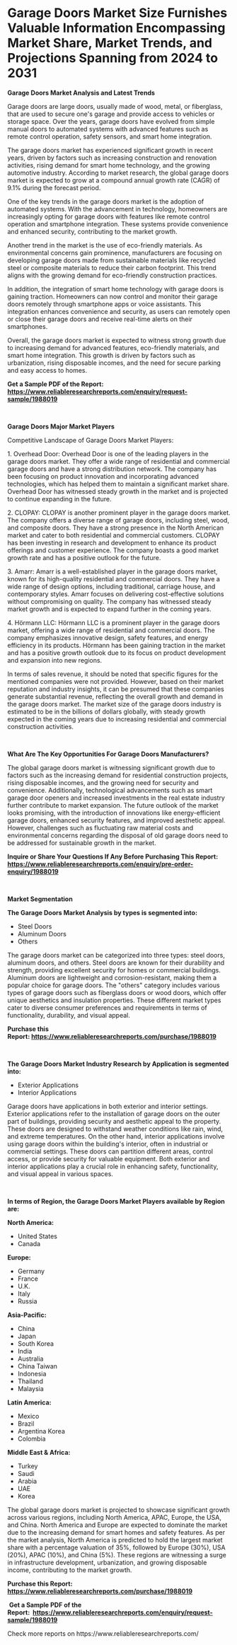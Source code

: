 <p><h1>Garage Doors Market Size Furnishes Valuable Information Encompassing Market Share, Market Trends, and Projections Spanning from 2024 to 2031</h1></p><p><strong>Garage Doors Market Analysis and Latest Trends</strong></p>
<p><p>Garage doors are large doors, usually made of wood, metal, or fiberglass, that are used to secure one's garage and provide access to vehicles or storage space. Over the years, garage doors have evolved from simple manual doors to automated systems with advanced features such as remote control operation, safety sensors, and smart home integration.</p><p>The garage doors market has experienced significant growth in recent years, driven by factors such as increasing construction and renovation activities, rising demand for smart home technology, and the growing automotive industry. According to market research, the global garage doors market is expected to grow at a compound annual growth rate (CAGR) of 9.1% during the forecast period.</p><p>One of the key trends in the garage doors market is the adoption of automated systems. With the advancement in technology, homeowners are increasingly opting for garage doors with features like remote control operation and smartphone integration. These systems provide convenience and enhanced security, contributing to the market growth.</p><p>Another trend in the market is the use of eco-friendly materials. As environmental concerns gain prominence, manufacturers are focusing on developing garage doors made from sustainable materials like recycled steel or composite materials to reduce their carbon footprint. This trend aligns with the growing demand for eco-friendly construction practices.</p><p>In addition, the integration of smart home technology with garage doors is gaining traction. Homeowners can now control and monitor their garage doors remotely through smartphone apps or voice assistants. This integration enhances convenience and security, as users can remotely open or close their garage doors and receive real-time alerts on their smartphones.</p><p>Overall, the garage doors market is expected to witness strong growth due to increasing demand for advanced features, eco-friendly materials, and smart home integration. This growth is driven by factors such as urbanization, rising disposable incomes, and the need for secure parking and easy access to homes.</p></p>
<p><strong>Get a Sample PDF of the Report:&nbsp; <a href="https://www.reliableresearchreports.com/enquiry/request-sample/1988019">https://www.reliableresearchreports.com/enquiry/request-sample/1988019</a></strong></p>
<p>&nbsp;</p>
<p><strong>Garage Doors Major Market Players</strong></p>
<p><p>Competitive Landscape of Garage Doors Market Players:</p><p>1. Overhead Door: Overhead Door is one of the leading players in the garage doors market. They offer a wide range of residential and commercial garage doors and have a strong distribution network. The company has been focusing on product innovation and incorporating advanced technologies, which has helped them to maintain a significant market share. Overhead Door has witnessed steady growth in the market and is projected to continue expanding in the future.</p><p>2. CLOPAY: CLOPAY is another prominent player in the garage doors market. The company offers a diverse range of garage doors, including steel, wood, and composite doors. They have a strong presence in the North American market and cater to both residential and commercial customers. CLOPAY has been investing in research and development to enhance its product offerings and customer experience. The company boasts a good market growth rate and has a positive outlook for the future.</p><p>3. Amarr: Amarr is a well-established player in the garage doors market, known for its high-quality residential and commercial doors. They have a wide range of design options, including traditional, carriage house, and contemporary styles. Amarr focuses on delivering cost-effective solutions without compromising on quality. The company has witnessed steady market growth and is expected to expand further in the coming years.</p><p>4. Hörmann LLC: Hörmann LLC is a prominent player in the garage doors market, offering a wide range of residential and commercial doors. The company emphasizes innovative design, safety features, and energy efficiency in its products. Hörmann has been gaining traction in the market and has a positive growth outlook due to its focus on product development and expansion into new regions.</p><p>In terms of sales revenue, it should be noted that specific figures for the mentioned companies were not provided. However, based on their market reputation and industry insights, it can be presumed that these companies generate substantial revenue, reflecting the overall growth and demand in the garage doors market. The market size of the garage doors industry is estimated to be in the billions of dollars globally, with steady growth expected in the coming years due to increasing residential and commercial construction activities.</p></p>
<p>&nbsp;</p>
<p><strong>What Are The Key Opportunities For Garage Doors Manufacturers?</strong></p>
<p><p>The global garage doors market is witnessing significant growth due to factors such as the increasing demand for residential construction projects, rising disposable incomes, and the growing need for security and convenience. Additionally, technological advancements such as smart garage door openers and increased investments in the real estate industry further contribute to market expansion. The future outlook of the market looks promising, with the introduction of innovations like energy-efficient garage doors, enhanced security features, and improved aesthetic appeal. However, challenges such as fluctuating raw material costs and environmental concerns regarding the disposal of old garage doors need to be addressed for sustainable growth in the market.</p></p>
<p><strong>Inquire or Share Your Questions If Any Before Purchasing This Report: <a href="https://www.reliableresearchreports.com/enquiry/pre-order-enquiry/1988019">https://www.reliableresearchreports.com/enquiry/pre-order-enquiry/1988019</a></strong></p>
<p>&nbsp;</p>
<p><strong>Market Segmentation</strong></p>
<p><strong>The Garage Doors Market Analysis by types is segmented into:</strong></p>
<p><ul><li>Steel Doors</li><li>Aluminum Doors</li><li>Others</li></ul></p>
<p><p>The garage doors market can be categorized into three types: steel doors, aluminum doors, and others. Steel doors are known for their durability and strength, providing excellent security for homes or commercial buildings. Aluminum doors are lightweight and corrosion-resistant, making them a popular choice for garage doors. The "others" category includes various types of garage doors such as fiberglass doors or wood doors, which offer unique aesthetics and insulation properties. These different market types cater to diverse consumer preferences and requirements in terms of functionality, durability, and visual appeal.</p></p>
<p><strong>Purchase this Report:&nbsp;<a href="https://www.reliableresearchreports.com/purchase/1988019">https://www.reliableresearchreports.com/purchase/1988019</a></strong></p>
<p>&nbsp;</p>
<p><strong>The Garage Doors Market Industry Research by Application is segmented into:</strong></p>
<p><ul><li>Exterior Applications</li><li>Interior Applications</li></ul></p>
<p><p>Garage doors have applications in both exterior and interior settings. Exterior applications refer to the installation of garage doors on the outer part of buildings, providing security and aesthetic appeal to the property. These doors are designed to withstand weather conditions like rain, wind, and extreme temperatures. On the other hand, interior applications involve using garage doors within the building's interior, often in industrial or commercial settings. These doors can partition different areas, control access, or provide security for valuable equipment. Both exterior and interior applications play a crucial role in enhancing safety, functionality, and visual appeal in various spaces.</p></p>
<p>&nbsp;</p>
<p><strong>In terms of Region, the Garage Doors Market Players available by Region are:</strong></p>
<p>
    <p> <strong> North America: </strong>
        <ul>
            <li>United States</li>
            <li>Canada</li>
        </ul>
        </p> 
    <p> <strong> Europe: </strong>
        <ul>
            <li>Germany</li>
            <li>France</li>
            <li>U.K.</li>
            <li>Italy</li>
            <li>Russia</li>
        </ul>
        </p> 
    <p> <strong> Asia-Pacific: </strong>
        <ul>
            <li>China</li>
            <li>Japan</li>
            <li>South Korea</li>
            <li>India</li>
            <li>Australia</li>
            <li>China Taiwan</li>
            <li>Indonesia</li>
            <li>Thailand</li>
            <li>Malaysia</li>
        </ul>
        </p> 
    <p> <strong> Latin America: </strong>
        <ul>
            <li>Mexico</li>
            <li>Brazil</li>
            <li>Argentina Korea</li>
            <li>Colombia</li>
        </ul>
        </p> 
    <p> <strong> Middle East & Africa: </strong>
        <ul>
            <li>Turkey</li>
            <li>Saudi</li>
            <li>Arabia</li>
            <li>UAE</li>
            <li>Korea</li>
        </ul>
    </p>
    </p>
<p><p>The global garage doors market is projected to showcase significant growth across various regions, including North America, APAC, Europe, the USA, and China. North America and Europe are expected to dominate the market due to the increasing demand for smart homes and safety features. As per the market analysis, North America is predicted to hold the largest market share with a percentage valuation of 35%, followed by Europe (30%), USA (20%), APAC (10%), and China (5%). These regions are witnessing a surge in infrastructure development, urbanization, and growing disposable income, contributing to the market growth.</p></p>
<p><strong>Purchase this Report: <a href="https://www.reliableresearchreports.com/purchase/1988019">https://www.reliableresearchreports.com/purchase/1988019</a></strong></p>
<p>&nbsp;<strong>Get a Sample PDF of the Report:&nbsp;&nbsp;<a href="https://www.reliableresearchreports.com/enquiry/request-sample/1988019">https://www.reliableresearchreports.com/enquiry/request-sample/1988019</a></strong></p>
<p><strong></strong></p>
<p>Check more reports on https://www.reliableresearchreports.com/</p>